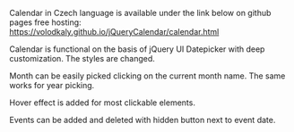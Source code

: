 Calendar in Czech language is available under the link below on github pages free hosting:
https://volodkaly.github.io/jQueryCalendar/calendar.html 

Calendar is functional on the basis of jQuery UI Datepicker with deep customization.
The styles are changed.

Month can be easily picked clicking on the current month name.
The same works for year picking.

Hover effect is added for most clickable elements.

Events can be added and deleted with hidden button next to event date.
